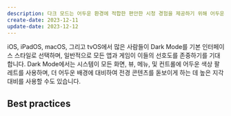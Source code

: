 ```yaml
---
description: 다크 모드는 어두운 환경에 적합한 편안한 시청 경험을 제공하기 위해 어두운 색상 팔레트를 사용하는 시스템 전역 외형 설정입니다.
create-date: 2023-12-11
update-date: 2023-12-12
---
```


iOS, iPadOS, macOS, 그리고 tvOS에서 많은 사람들이 Dark Mode를 기본 인터페이스 스타일로 선택하며, 일반적으로 모든 앱과 게임이 이들의 선호도를 존중하기를 기대합니다. Dark Mode에서는 시스템이 모든 화면, 뷰, 메뉴, 및 컨트롤에 어두운 색상 팔레트를 사용하며, 더 어두운 배경에 대비하여 전경 콘텐츠를 돋보이게 하는 데 높은 지각 대비를 사용할 수도 있습니다.

## Best practices
